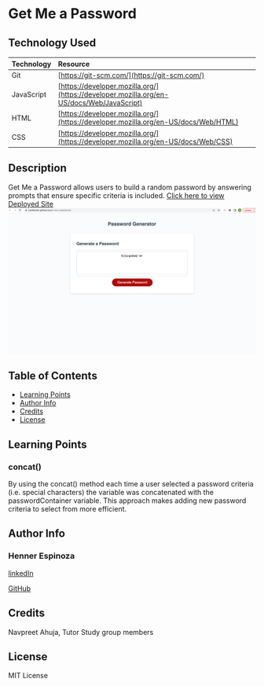 # Get Me a Password

## Technology Used 

|Technology | Resource |
|-----|:-----------|
| Git | [https://git-scm.com/](https://git-scm.com/)  
| JavaScript | [https://developer.mozilla.org/](https://developer.mozilla.org/en-US/docs/Web/JavaScript) |
| HTML |[https://developer.mozilla.org/](https://developer.mozilla.org/en-US/docs/Web/HTML)|
|CSS | [https://developer.mozilla.org/](https://developer.mozilla.org/en-US/docs/Web/CSS)|

## Description

Get Me a Password allows users to build a random password by answering prompts that ensure specific criteria is included.
[Click here to view Deployed Site](https://justhenner.github.io/get-me-a-password/)
![Alt text](./image/Screen%20Shot%202023-03-08%20at%201.05.38%20AM.png)

## Table of Contents
* [Learning Points](#learning-points)
* [Author Info](#author-info)
* [Credits](#credits)
* [License](#license)

## Learning Points
### concat()
By using the concat() method each time a user selected a password criteria (i.e. special characters) the variable was concatenated with the passwordContainer variable. This approach makes adding new password criteria to select from more efficient. 

## Author Info

### Henner Espinoza
[linkedIn](https://www.linkedin.com/in/hennerespinoza)

[GitHub](https://github.com/justhenner)

## Credits

Navpreet Ahuja, Tutor
Study group members

## License

MIT License